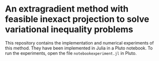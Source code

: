 # An extragradient method with feasible inexact projection to solve variational inequality problems

This repository contains the implementation and numerical experiments of this method. They have been implemented in Julia in a Pluto notebook. To run the experiments, open the file `notebookexperiment.jl` in Pluto.
